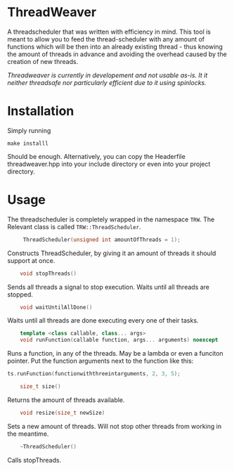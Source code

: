 # ThreadWeaver
A threadscheduler that was written with efficiency in mind. 
This tool is meant to allow you to feed the thread-scheduler with any amount of functions which will be then into an already existing thread - thus knowing the amount of threads in advance and 
avoiding the overhead caused by the creation of new threads. 

*Threadweaver is currently in developement and not usable as-is. It it neither threadsafe nor particularly efficient due to it using spinlocks.*

# Installation
Simply running 
```console
make installl
```
Should be enough. Alternatively, you can copy the Headerfile threadweaver.hpp into your include directory or even into your project directory.

# Usage
The threadscheduler is completely wrapped in the namespace `TRW`.
The Relevant class is called `TRW::ThreadScheduler`.

```C++ 
     ThreadScheduler(unsigned int amountOfThreads = 1);
```
Constructs ThreadScheduler, by giving it an amount of threads it should support at once. 

```C++ 
    void stopThreads()
```
Sends all threads a signal to stop execution. Waits until all threads are stopped. 
```C++     
    void waitUntilAllDone()
```
Waits until all threads are done executing every one of their tasks. 

```C++ 
    template <class callable, class... args>
    void runFunction(callable function, args... arguments) noexcept
```
Runs a function, in any of the threads. May be a lambda or even a funciton pointer. Put the function arguments next to the function like this:
```C++
ts.runFunction(functionwiththreeintarguments, 2, 3, 5);
```


```C++ 
    size_t size()
```
Returns the amount of threads available. 
```C++ 
    void resize(size_t newSize)
```
Sets a new amount of threads. Will not stop other threads from working in the meantime. 

```C++ 
    ~ThreadScheduler()
```
Calls stopThreads.
